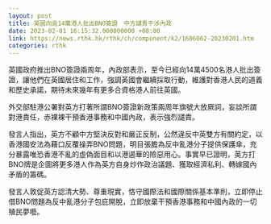 ```yaml
---
layout: post
title: 英國向逾14萬港人批出BNO簽證　中方譴責干涉內政
date: 2023-02-01 16:15:32.000000000 +08:00
link: https://news.rthk.hk/rthk/ch/component/k2/1686062-20230201.htm
categories: rthk
---
```


英國政府推出BNO簽證兩周年，內政部表示，至今已經向14萬4500名港人批出簽證，讓他們在英國居住和工作，強調英國會繼續採取行動，維護對香港人民的道義和歷史承諾，期待未來幾年有更多合資格港人前往英國。

外交部駐港公署對英方打著所謂BNO簽證新政策兩周年旗號大放厥詞，妄談所謂對港責任，赤裸裸干預香港事務和中國內政，表示強烈譴責。

發言人指出，英方不顧中方堅決反對和嚴正反制，公然違反中英雙方有關約定，以香港國安法為藉口反覆操弄BNO問題，明目張膽為反中亂港分子提供保護傘，充分暴露唯恐香港不亂的虛偽面目和以港遏華的險惡用心。事實早已證明，英方打BNO牌是企圖將更多港人作為英方自身炒作政治議題、獲取經濟私利、轉嫁國內矛盾的籌碼。

發言人敦促英方認清大勢、尊重現實，恪守國際法和國際關係基本準則，立即停止借BNO問題為反中亂港分子包庇開脫，立即放棄干預香港事務和中國內政的一切殖民夢囈。
